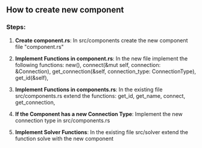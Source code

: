 ## How to create new component

### Steps:

1. **Create component.rs**: In src/components create the new component file "component.rs"

2. **Implement Functions in component.rs**: In the new file implement the following functions:
   new(),
   connect(&mut self, connection: &Connection),
   get_connection(&self, connection_type: ConnectionType),
   get_id(&self),

3. **Implement Functions in components.rs**: In the existing file src/components.rs extend the functions:
   get_id,
   get_name,
   connect,
   get_connection,

4. **If the Component has a new Connection Type**: Implement the new connection type in src/components.rs

5. **Implement Solver Functions**: In the existing file src/solver extend the function solve with the new component
